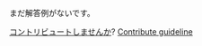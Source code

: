 
まだ解答例がないです。

[コントリビュートしませんか](https://github.com/BFEdev/BFE.dev-solutions/blob/main/quiz/strict_ja.md)?  [Contribute guideline](https://github.com/BFEdev/BFE.dev-solutions#how-to-contribute)
